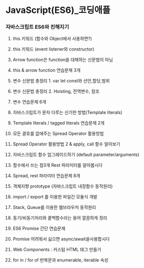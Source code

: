 # JavaScript(ES6)_코딩애플

### 자바스크립트 ES6와 친해지기

1. this 키워드 (함수와 Object에서 사용하면?)

2. this 키워드 (event listener와 constructor)

3. Arrow function은 function을 대체하는 신문법이 아님

4. this & arrow function 연습문제 3개

5. 변수 신문법 총정리 1. var let const와 선언,할당,범위

6. 변수 신문법 총정리 2. Hoisting, 전역변수, 참조

7. 변수 연습문제 6개

8. 자바스크립트가 문자 다루는 신기한 방법(Template literals)

9. Template literals / tagged literals 연습문제 2개

10. 모든 괄호를 없애주는 Spread Operator 활용방법

11. Spread Operator 활용방법 2 & apply, call 함수 알아보기

12. 자바스크립트 함수 업그레이드하기 (default parameter/arguments)

13. 함수에서 쓰는 점3개 Rest 파라미터를 알아봅시다 

14. Spread, rest 파라미터 연습문제 8개

15. 객체지향 prototype (자바스크립트 내장함수 동작원리)

16. import / export 를 이용한 파일간 모듈식 개발

17. Stack, Queue를 이용한 웹브라우저 동작원리

18. 동기/비동기처리와 콜백함수라는 용어 깔끔하게 정리

19. ES6 Promise 간단 연습문제

20. Promise 어려워서 싫으면 async/await을사용합시다

21. Web Components : 커스텀 HTML 태그 만들기

22. for in / for of 반복문과 enumerable, iterable 속성